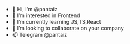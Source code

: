 - 👋 Hi, I’m @pantaiz
- 👀 I’m interested in Frontend
- 🌱 I’m currently learning JS,TS,React
- 💞️ I’m looking to collaborate on your company
- 📫 Telegram  @pantaiz

<!---
pantaiz/pantaiz is a ✨ special ✨ repository because its `README.md` (this file) appears on your GitHub profile.
You can click the Preview link to take a look at your changes.
--->
